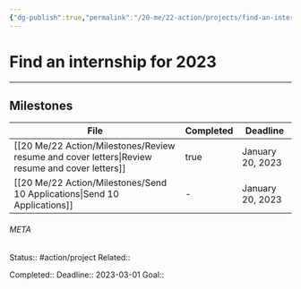 ```yaml
---
{"dg-publish":true,"permalink":"/20-me/22-action/projects/find-an-internship-for-2023/"}
---
```


# Find an internship for 2023
---
## Milestones
| File                                                                                               | Completed | Deadline         |
| -------------------------------------------------------------------------------------------------- | --------- | ---------------- |
| [[20 Me/22 Action/Milestones/Review resume and cover letters\|Review resume and cover letters]] | true      | January 20, 2023 |
| [[20 Me/22 Action/Milestones/Send 10 Applications\|Send 10 Applications]]                       | \-        | January 20, 2023 |




###### META
Status:: #action/project 
Related:: 

Completed:: 
Deadline:: 2023-03-01 
Goal:: 
